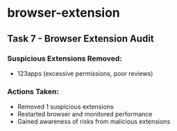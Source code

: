 # browser-extension



## Task 7 - Browser Extension Audit

### Suspicious Extensions Removed:
- 123apps (excessive permissions, poor reviews)

### Actions Taken:
- Removed 1 suspicious extensions
- Restarted browser and monitored performance
- Gained awareness of risks from malicious extensions
